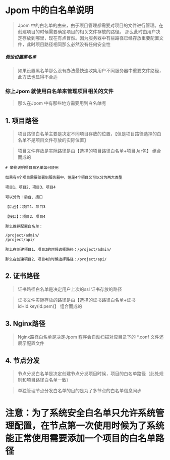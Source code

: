 # Jpom 中的白名单说明

> Jpom 中的白名单的由来，由于项目管理都需要对项目的文件进行管理。在创建项目的时候需要确定项目的相关文件存放的路径。
> 那么此时由用户决定存放到哪里，现在有点冒然。因为服务器中有些路径已经存放重要配置文件，此时项目路径相同那么必然没有任何安全性

##### 假设设置黑名单

> 如果设置黑名单那么没有办法最快速收集用户不同服务器中重要文件路径，此方法也显得不合适


### 综上Jpom 就使用白名单来管理项目相关的文件

> 那么在Jpom 中有那些地方需要用到白名单呢

## 1. 项目路径

> 项目路径白名单主要是决定不同项目存放的位置，【但是项目路径选择的白名单不是项目文件存放的实际位置】

> 项目文件存放是实际路径是由【选择的项目路径白名单+项目Jar包】 组合而成的

```
# 举例说明项目白名单如何使用

如果有4个项目需要部署到服务器中，但是4个项目又可以分为两大类型

项目1、项目2、项目3、项目4

可以分为：后台、接口

【后台】：项目1、项目3

【接口】：项目2、项目4

那么推荐配置白名单：

/project/admin/
/project/api/

那么在创建项目1、项目3的时候选择路径：/project/admin/

那么在创建项目2、项目4的时候选择路径：/project/api/

```

## 2. 证书路径

> 证书路径白名单是决定用户上次的ssl 证书存放的路径

> 证书文件实际存放的路径是由【选择的证书路径白名单+证书id+id.key(id.pem)】 组合而成的

## 3. Nginx路径

> Nginx路径白名单是决定Jpom 程序会自动扫描对应目录下的 *.conf 文件还展示配置文件

## 4. 节点分发

> 节点分发白名单是决定创建节点分发项目时候，项目的白名单路径（此处规则和项目路径白名单一致）

> 单独管理节点分发白名单的目的是为了多节点的白名单信息同步


# 注意：为了系统安全白名单只允许系统管理配置，在节点第一次使用时候为了系统能正常使用需要添加一个项目的白名单路径